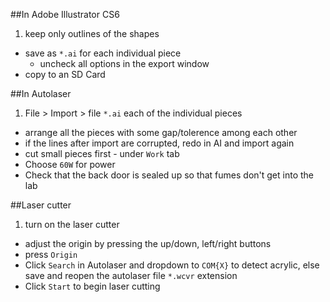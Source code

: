 ##In Adobe Illustrator CS6

1. keep only outlines of the shapes
- save as `*.ai` for each individual piece
	- uncheck all options in the export window
- copy to an SD Card

##In Autolaser

1. File > Import > file `*.ai` each of the individual pieces
- arrange all the pieces with some gap/tolerence among each other
- if the lines after import are corrupted, redo in AI and import again
- cut small pieces first - under `Work` tab
- Choose `60W` for power
- Check that the back door is sealed up so that fumes don't get into the lab

##Laser cutter

1. turn on the laser cutter
- adjust the origin by pressing the up/down, left/right buttons
- press `Origin`
- Click `Search` in Autolaser and dropdown to `COM{X}` to detect acrylic, else save and reopen the autolaser file `*.wcvr` extension
- Click `Start` to begin laser cutting